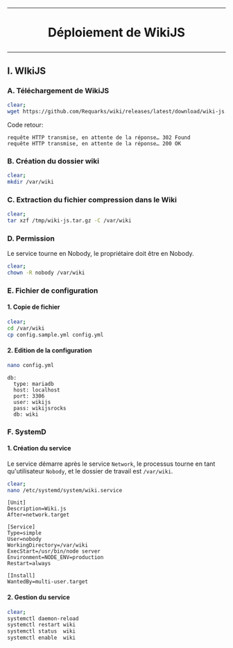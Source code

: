 ------------------------------------------------------------------------------------------------------------------------------------
# <p align='center'> Déploiement de WikiJS </p>
------------------------------------------------------------------------------------------------------------------------------------
## I. WIkiJS
### A. Téléchargement de WikiJS
```bash
clear;
wget https://github.com/Requarks/wiki/releases/latest/download/wiki-js.tar.gz -O /tmp/wiki-js.tar.gz
```
Code retour:
```
requête HTTP transmise, en attente de la réponse… 302 Found
requête HTTP transmise, en attente de la réponse… 200 OK
```

### B. Création du dossier wiki
```bash
clear;
mkdir /var/wiki
```

### C. Extraction du fichier compression dans le Wiki
```bash
clear;
tar xzf /tmp/wiki-js.tar.gz -C /var/wiki
```

### D. Permission
Le service tourne en Nobody, le propriétaire doit être en Nobody.
```bash
clear;
chown -R nobody /var/wiki
```

### E. Fichier de configuration
#### 1. Copie de fichier
```bash
clear;
cd /var/wiki
cp config.sample.yml config.yml
```
#### 2. Edition de la configuration
```bash
nano config.yml
```

```
db:
  type: mariadb
  host: localhost
  port: 3306
  user: wikijs
  pass: wikijsrocks
  db: wiki
```


### F. SystemD
#### 1. Création du service
Le service démarre après le service `Network`, le processus tourne en tant qu'utilisateur `Nobody`, et le dossier de travail est `/var/wiki`.

```bash
clear;
nano /etc/systemd/system/wiki.service
```

```
[Unit]
Description=Wiki.js
After=network.target

[Service]
Type=simple
User=nobody
WorkingDirectory=/var/wiki
ExecStart=/usr/bin/node server
Environment=NODE_ENV=production
Restart=always

[Install]
WantedBy=multi-user.target
```

#### 2. Gestion du service
```bash
clear;
systemctl daemon-reload
systemctl restart wiki
systemctl status  wiki
systemctl enable  wiki
```
